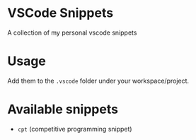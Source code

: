 # VSCode Snippets

A collection of my personal vscode snippets

# Usage

Add them to the `.vscode` folder under your workspace/project.

# Available snippets
- `cpt` (competitive programming snippet)
